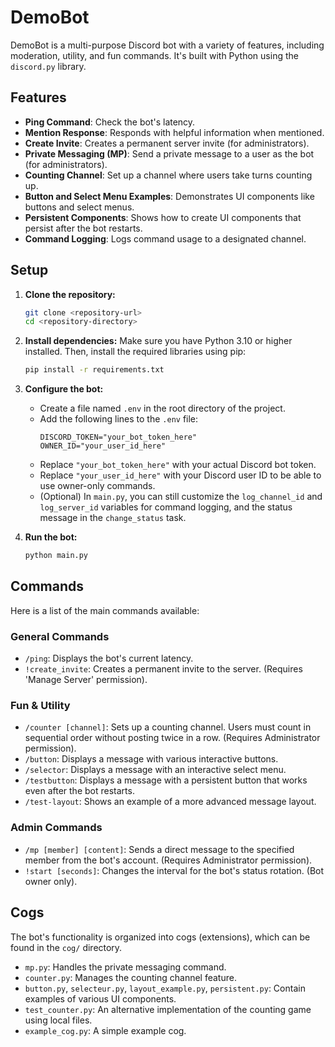 # DemoBot

DemoBot is a multi-purpose Discord bot with a variety of features, including moderation, utility, and fun commands. It's built with Python using the `discord.py` library.

## Features

*   **Ping Command**: Check the bot's latency.
*   **Mention Response**: Responds with helpful information when mentioned.
*   **Create Invite**: Creates a permanent server invite (for administrators).
*   **Private Messaging (MP)**: Send a private message to a user as the bot (for administrators).
*   **Counting Channel**: Set up a channel where users take turns counting up.
*   **Button and Select Menu Examples**: Demonstrates UI components like buttons and select menus.
*   **Persistent Components**: Shows how to create UI components that persist after the bot restarts.
*   **Command Logging**: Logs command usage to a designated channel.

## Setup

1.  **Clone the repository:**
    ```bash
    git clone <repository-url>
    cd <repository-directory>
    ```

2.  **Install dependencies:**
    Make sure you have Python 3.10 or higher installed. Then, install the required libraries using pip:
    ```bash
    pip install -r requirements.txt
    ```

3.  **Configure the bot:**
    *   Create a file named `.env` in the root directory of the project.
    *   Add the following lines to the `.env` file:
        ```
        DISCORD_TOKEN="your_bot_token_here"
        OWNER_ID="your_user_id_here"
        ```
    *   Replace `"your_bot_token_here"` with your actual Discord bot token.
    *   Replace `"your_user_id_here"` with your Discord user ID to be able to use owner-only commands.
    *   (Optional) In `main.py`, you can still customize the `log_channel_id` and `log_server_id` variables for command logging, and the status message in the `change_status` task.

4.  **Run the bot:**
    ```bash
    python main.py
    ```

## Commands

Here is a list of the main commands available:

### General Commands

*   `/ping`: Displays the bot's current latency.
*   `!create_invite`: Creates a permanent invite to the server. (Requires 'Manage Server' permission).

### Fun & Utility

*   `/counter [channel]`: Sets up a counting channel. Users must count in sequential order without posting twice in a row. (Requires Administrator permission).
*   `/button`: Displays a message with various interactive buttons.
*   `/selector`: Displays a message with an interactive select menu.
*   `/testbutton`: Displays a message with a persistent button that works even after the bot restarts.
*   `/test-layout`: Shows an example of a more advanced message layout.

### Admin Commands

*   `/mp [member] [content]`: Sends a direct message to the specified member from the bot's account. (Requires Administrator permission).
*   `!start [seconds]`: Changes the interval for the bot's status rotation. (Bot owner only).

## Cogs

The bot's functionality is organized into cogs (extensions), which can be found in the `cog/` directory.

*   `mp.py`: Handles the private messaging command.
*   `counter.py`: Manages the counting channel feature.
*   `button.py`, `selecteur.py`, `layout_example.py`, `persistent.py`: Contain examples of various UI components.
*   `test_counter.py`: An alternative implementation of the counting game using local files.
*   `example_cog.py`: A simple example cog.
